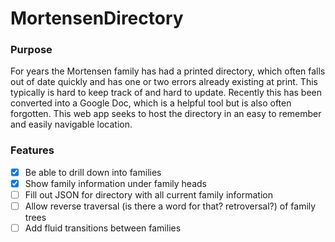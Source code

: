 # MortensenDirectory

### Purpose
For years the Mortensen family has had a printed directory, which often falls out of date quickly and has one or two errors already existing at print. This typically is hard to keep track of and hard to update. Recently this has been converted into a Google Doc, which is a helpful tool but is also often forgotten. This web app seeks to host the directory in an easy to remember and easily navigable location.
### Features

- [x] Be able to drill down into families
- [x] Show family information under family heads
- [ ] Fill out JSON for directory with all current family information
- [ ] Allow reverse traversal (is there a word for that? retroversal?) of family trees
- [ ] Add fluid transitions between families
